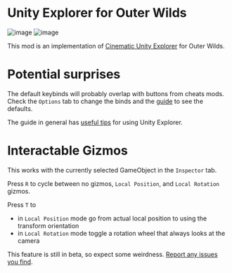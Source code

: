 # Unity Explorer for Outer Wilds
![image](https://user-images.githubusercontent.com/59376295/145025571-70745c0c-562f-4031-a345-990c6ab86edb.png)
![image](https://github.com/user-attachments/assets/6dd0c565-46db-497a-81d4-0f404fb203ce)

This mod is an implementation of [Cinematic Unity Explorer](https://github.com/originalnicodr/CinematicUnityExplorer) for Outer Wilds.

# Potential surprises
The default keybinds will probably overlap with buttons from cheats mods. Check the `Options` tab to change the binds and the [guide](https://framedsc.com/GeneralGuides/cinematic-unity-explorer.htm#hotkeys) to see the defaults.

The guide in general has [useful tips](https://framedsc.com/GeneralGuides/cinematic-unity-explorer.htm#tips-tricks-and-common-questions) for using Unity Explorer.

# Interactable Gizmos
This works with the currently selected GameObject in the `Inspector` tab.

Press `R` to cycle between no gizmos, `Local Position`, and `Local Rotation` gizmos.

Press `T` to
- in `Local Position` mode go from actual local position to using the transform orientation
- in `Local Rotation` mode toggle a rotation wheel that always looks at the camera

This feature is still in beta, so expect some weirdness. [Report any issues you find](https://github.com/Vesper-Works/Unity-Explorer-For-Outer-Wilds/issues/new).
